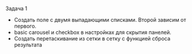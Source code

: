 Задача 1
* Создать поле с двумя выпадающими списками. Второй зависим от первого.
* basic carousel и checkbox в настройках для скрытия панелей.
* Создать перетаскивание из сетки в сетку с функцией сброса результата